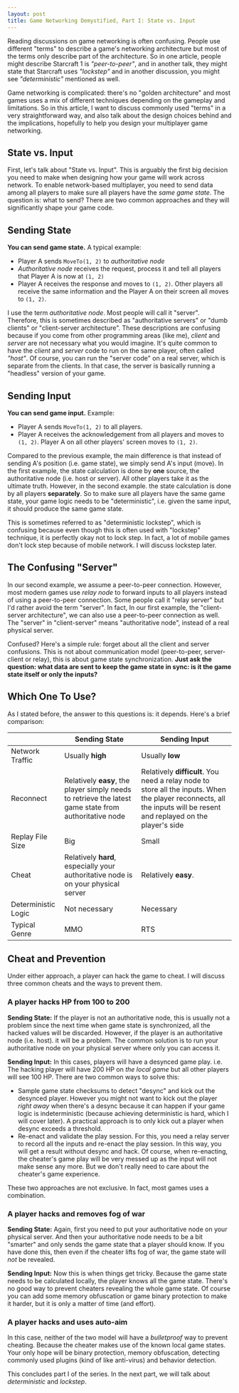 ```yaml
---
layout: post
title: Game Networking Demystified, Part I: State vs. Input
---
```


Reading discussions on game networking is often confusing. People use different "terms" to describe a game's networking architecture but most of the terms only describe part of the architecture. So in one article, people might describe Starcraft 1 is *"peer-to-peer"*, and in another talk, they might state that Starcraft uses *"lockstep"* and in another discussion, you might see *"deterministic"* mentioned as well.

Game networking is complicated: there's no "golden architecture" and most games uses a mix of different techniques depending on the gameplay and limitations. So in this article, I want to discuss commonly used "terms" in a very straightforward way, and also talk about the design choices behind and the implications, hopefully to help you design your multiplayer game networking.

## State vs. Input

First, let's talk about "State vs. Input". This is arguably the first big decision you need to make when designing how your game will work across network. To enable network-based multiplayer, you need to send data among all players to make sure all players have the *same game state*. The question is: what to send? There are two common approaches and they will significantly shape your game code.

## Sending State

**You can send game state.** A typical example:

- Player A sends  `MoveTo(1, 2)` to *authoritative node*
- *Authoritative node* receives the request, process it and tell all players that Player A is now at `(1, 2)`
- Player A receives the response and moves to `(1, 2)`. Other players all receive the same information and the Player A on their screen all moves to `(1, 2)`.

I use the term *authoritative node*. Most people will call it "server". Therefore, this is sometimes described as "authoritative servers" or "dumb clients" or "client-server architecture". These descriptions are confusing because if you come from other programming areas (like me), *client* and *server* are not necessary what you would imagine. It's quite common to have the *client* and *server* code to run on the same player, often called *"host"*. Of course, you can run the "server code" on a real server, which is separate from the clients. In that case, the server is basically running a "headless" version of your game.

## Sending Input

**You can send game input.** Example:

- Player A sends `MoveTo(1, 2)` to all players.
- Player A receives the acknowledgement from all players and moves to `(1, 2)`. Player A on all other players' screen moves to `(1, 2)`.

Compared to the previous example, the main difference is that instead of sending A's position (i.e. game state), we simply send A's input (move). In the first example, the state calculation is done by **one** source, the authoritative node (i.e. host or server). All other players take it as the ultimate truth. However, in the second example. the state calculation is done by all players **separately**. So to make sure all players have the same game state, your game logic needs to be "deterministic", i.e. given the same input, it should produce the same game state.

This is sometimes referred to as "deterministic lockstep", which is confusing because even though this is often used with "lockstep" technique, it is perfectly okay not to lock step. In fact, a lot of mobile games don't lock step because of mobile network. I will discuss lockstep later.

## The Confusing "Server"

In our second example, we assume a peer-to-peer connection. However, most modern games use *relay node* to forward inputs to all players instead of using a peer-to-peer connection. Some people call it "relay server" but I'd rather avoid the term "server". In fact, In our first example, the "client-server architecture", we can also use a peer-to-peer connection as well. The "server" in "client-server" means "authoritative node", instead of a real physical server.

Confused? Here's a simple rule: forget about all the client and server confusions. This is not about communication model (peer-to-peer, server-client or relay), this is about game state synchronization. **Just ask the question: what data are sent to keep the game state in sync: is it the game state itself or only the inputs?**

## Which One To Use?

As I stated before, the answer to this questions is: it depends. Here's a brief comparison:

|                     | Sending State                                                | Sending Input                                                |
| ------------------- | ------------------------------------------------------------ | ------------------------------------------------------------ |
| Network Traffic     | Usually **high**                                             | Usually **low**                                              |
| Reconnect           | Relatively **easy**, the player simply needs to retrieve the latest game state from authoritative node | Relatively **difficult**. You need a relay node to store all the inputs. When the player reconnects, all the inputs will be resent and replayed on the player's side |
| Replay File Size    | Big                                                          | Small                                                        |
| Cheat               | Relatively **hard**, especially your authoritative node is on your physical server | Relatively **easy**.                                         |
| Deterministic Logic | Not necessary                                                | Necessary                                                    |
| Typical Genre       | MMO                                                          | RTS                                                          |

## Cheat and Prevention

Under either approach, a player can hack the game to cheat. I will discuss three common cheats and the ways to prevent them.

### A player hacks HP from 100 to 200

**Sending State:** If the player is not an authoritative node, this is usually not a problem since the next time when game state is synchronized, all the hacked values will be discarded. However, if the player is an authoritative node (i.e. host). it will be a problem. The common solution is to run your authoritative node on your physical server where only you can access it.

**Sending Input:** In this cases, players will have a desynced game play. i.e. The hacking player will have 200 HP on *the local game* but all other players will see 100 HP. There are two common ways to solve this:

- Sample game state checksums to detect "desync" and kick out the desynced player. However you might not want to kick out the player *right away* when there's a desync because it can happen if your game logic is indeterministic (because achieving deterministic is hard, which I will cover later). A practical approach is to only kick out a player when desync exceeds a threshold.
- Re-enact and validate the play session. For this, you need a relay server to record all the inputs and re-enact the play session. In this way, you will get a result without desync and hack. Of course, when re-enacting, the cheater's game play will be very messed up as the input will not make sense any more. But we don't really need to care about the cheater's game experience.

These two approaches are not exclusive. In fact, most games uses a combination.

### A player hacks and removes fog of war

**Sending State:** Again, first you need to put your authoritative node on your physical server. And then your authoritative node needs to be a bit "smarter" and only sends the game state that a player should know. If you have done this, then even if the cheater lifts fog of war, the game state will *not* be revealed.

**Sending Input:** Now this is when things get tricky. Because the game state needs to be calculated locally, the player knows all the game state. There's no good way to prevent cheaters revealing the whole game state. Of course you can add some memory obfuscation or game binary protection to make it harder, but it is only a matter of time (and effort).

### A player hacks and uses auto-aim

In this case, neither of the two model will have a *bulletproof* way to prevent cheating. Because the cheater makes use of the known local game states. Your only hope will be binary protection, memory obfuscation, detecting commonly used plugins (kind of like anti-virus) and behavior detection.

This concludes part I of the series. In the next part, we will talk about *deterministic* and *lockstep*.